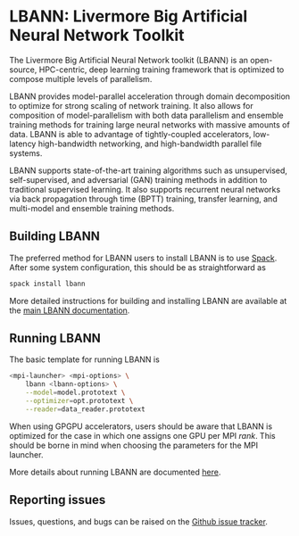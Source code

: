 # LBANN: Livermore Big Artificial Neural Network Toolkit

The Livermore Big Artificial Neural Network toolkit (LBANN) is an
open-source, HPC-centric, deep learning training framework that is
optimized to compose multiple levels of parallelism.

LBANN provides model-parallel acceleration through domain
decomposition to optimize for strong scaling of network training.  It
also allows for composition of model-parallelism with both data
parallelism and ensemble training methods for training large neural
networks with massive amounts of data.  LBANN is able to advantage of
tightly-coupled accelerators, low-latency high-bandwidth networking,
and high-bandwidth parallel file systems.

LBANN supports state-of-the-art training algorithms such as
unsupervised, self-supervised, and adversarial (GAN) training methods
in addition to traditional supervised learning.  It also supports
recurrent neural networks via back propagation through time (BPTT)
training, transfer learning, and multi-model and ensemble training
methods.


## Building LBANN
The preferred method for LBANN users to install LBANN is to use
[Spack](https://github.com/llnl/spack). After some system
configuration, this should be as straightforward as

```bash
spack install lbann
```

More detailed instructions for building and installing LBANN are
available at the [main LBANN
documentation](https://lbann.readthedocs.io/en/latest/index.html).

## Running LBANN
The basic template for running LBANN is

```bash
<mpi-launcher> <mpi-options> \
    lbann <lbann-options> \
    --model=model.prototext \
    --optimizer=opt.prototext \
    --reader=data_reader.prototext
```

When using GPGPU accelerators, users should be aware that LBANN is
optimized for the case in which one assigns one GPU per MPI
*rank*. This should be borne in mind when choosing the parameters for
the MPI launcher.

More details about running LBANN are documented
[here](https://lbann.readthedocs.io/en/latest/running_lbann.html).


## Reporting issues
Issues, questions, and bugs can be raised on the [Github issue
tracker](https://github.com/llnl/lbann/issues).
